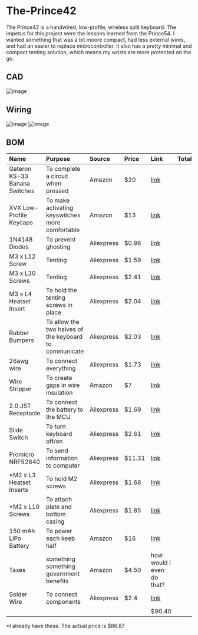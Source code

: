 # The-Prince42

The Prince42 is a handwired, low-profile, wireless split keyboard. The impetus for this project were the lessons learned from the Prince54. I wanted something that was a bit moore compact, had less external wires, and had an easier to replace microcontroller. It also has a pretty minimal and compact tenting solution, which means my wrists are more protected on the go.

## CAD
![image](https://github.com/user-attachments/assets/3095d848-6b71-418e-b326-02d3905ad707)


## Wiring
![image](https://github.com/user-attachments/assets/5b49fce2-1a28-4607-9027-d6fb44437955)
![image](https://github.com/user-attachments/assets/efb41622-3946-4931-8752-e6d1a9140abf)

## BOM
| Name   | Purpose      | Source         | Price | Link | Total|
|:-------|:-------------|:---------------|:------|:------|:----------|
| Gateron KS-33 Banana Switches | To complete a circuit when pressed | Amazon | $20 |[link](https://www.amazon.com/gp/product/B0D22TVSZZ/ref=ox_sc_act_title_7?smid=A3TKBP5XSITCSE&psc=1 )|
| XVX Low-Profile Keycaps | To make activating keyswitches more comfortable | Amazon | $13 |[link](https://www.amazon.com/gp/product/B0DHZRD5H1/ref=ox_sc_act_title_2?smid=AFB5KTL5FE772&th=1)|
|1N4148 Diodes|To prevent ghosting|Aliexpress|$0.96|[link](https://www.aliexpress.com/item/3256806021685533.html?spm=a2g0o.cart.0.0.1e9838daxaHgEB&mp=1&pdp_npi=5%40dis%21USD%21USD%200.96%21USD%200.96%21%21USD%200.96%21%21%21%402101c67a17517354003041769e3ffd%2112000039153703488%21ct%21US%216369324848%21%211%210&_gl=1*dhohum*_gcl_aw*R0NMLjE3NDg2NDY3NzguQ2p3S0NBandydVhCQmhBckVpd0FDQlJ0SGY0Y1FsdERxTktaektpTjZvQXhCbXFSMlVYNXRxb3pmckRVNE92VTQ4VkNDU2xpWFhZYlFob0NZMzRRQXZEX0J3RQ..*_gcl_dc*R0NMLjE3NDg2NDY3NzguQ2p3S0NBandydVhCQmhBckVpd0FDQlJ0SGY0Y1FsdERxTktaektpTjZvQXhCbXFSMlVYNXRxb3pmckRVNE92VTQ4VkNDU2xpWFhZYlFob0NZMzRRQXZEX0J3RQ..*_gcl_au*Mjc3OTY4OTE5LjE3NDcyNzI0MDM.*_ga*MTg4Nzg1MzEwLjE3NTE2Njc3MDQ.*_ga_VED1YSGNC7*czE3NTE3MzM0MjkkbzMkZzEkdDE3NTE3MzU0MDEkajYwJGwwJGgw)|
| M3 x L12 Screw| Tenting | Aliexpress | $1.59 |[link](https://www.aliexpress.com/item/2255800598515019.html?spm=a2g0o.cart.0.0.6b6638daq4cyGf&mp=1&pdp_npi=5%40dis%21USD%21USD%201.63%21USD%201.59%21%21USD%201.59%21%21%21%402103247417516677501702212e7532%2112000036122606126%21ct%21US%216369324848%21%211%210&_gl=1*1gflyaa*_gcl_aw*R0NMLjE3NDg2NDY3NzguQ2p3S0NBandydVhCQmhBckVpd0FDQlJ0SGY0Y1FsdERxTktaektpTjZvQXhCbXFSMlVYNXRxb3pmckRVNE92VTQ4VkNDU2xpWFhZYlFob0NZMzRRQXZEX0J3RQ..*_gcl_dc*R0NMLjE3NDg2NDY3NzguQ2p3S0NBandydVhCQmhBckVpd0FDQlJ0SGY0Y1FsdERxTktaektpTjZvQXhCbXFSMlVYNXRxb3pmckRVNE92VTQ4VkNDU2xpWFhZYlFob0NZMzRRQXZEX0J3RQ..*_gcl_au*Mjc3OTY4OTE5LjE3NDcyNzI0MDM.*_ga*MTg4Nzg1MzEwLjE3NTE2Njc3MDQ.*_ga_VED1YSGNC7*czE3NTE2Njc3MDMkbzEkZzEkdDE3NTE2Njc3NTEkajEyJGwwJGgw)|
| M3 x L30 Screws | Tenting | Aliexpress | $2.41 |[link](https://www.aliexpress.com/item/2255800598515019.html?spm=a2g0o.cart.0.0.6b6638daq4cyGf&mp=1&pdp_npi=5%40dis%21USD%21USD%202.49%21USD%202.41%21%21USD%202.41%21%21%21%402103247417516677501702212e7532%2112000036122606133%21ct%21US%216369324848%21%211%210&_gl=1*1gflyaa*_gcl_aw*R0NMLjE3NDg2NDY3NzguQ2p3S0NBandydVhCQmhBckVpd0FDQlJ0SGY0Y1FsdERxTktaektpTjZvQXhCbXFSMlVYNXRxb3pmckRVNE92VTQ4VkNDU2xpWFhZYlFob0NZMzRRQXZEX0J3RQ..*_gcl_dc*R0NMLjE3NDg2NDY3NzguQ2p3S0NBandydVhCQmhBckVpd0FDQlJ0SGY0Y1FsdERxTktaektpTjZvQXhCbXFSMlVYNXRxb3pmckRVNE92VTQ4VkNDU2xpWFhZYlFob0NZMzRRQXZEX0J3RQ..*_gcl_au*Mjc3OTY4OTE5LjE3NDcyNzI0MDM.*_ga*MTg4Nzg1MzEwLjE3NTE2Njc3MDQ.*_ga_VED1YSGNC7*czE3NTE2Njc3MDMkbzEkZzEkdDE3NTE2Njc3NTEkajEyJGwwJGgw)|
|M3 x L4 Heatset Insert|To hold the tenting screws in place|Aliexpress|$2.04|[link](https://www.aliexpress.com/item/3256803396040989.html?spm=a2g0o.cart.0.0.1e9838da38rWg8&mp=1&pdp_npi=5%40dis%21USD%21USD%202.28%21USD%202.04%21%21USD%202.04%21%21%21%40210318e817517340537932282e1693%2112000026370649758%21ct%21US%216369324848%21%211%210&_gl=1*1ylspev*_gcl_aw*R0NMLjE3NDg2NDY3NzguQ2p3S0NBandydVhCQmhBckVpd0FDQlJ0SGY0Y1FsdERxTktaektpTjZvQXhCbXFSMlVYNXRxb3pmckRVNE92VTQ4VkNDU2xpWFhZYlFob0NZMzRRQXZEX0J3RQ..*_gcl_dc*R0NMLjE3NDg2NDY3NzguQ2p3S0NBandydVhCQmhBckVpd0FDQlJ0SGY0Y1FsdERxTktaektpTjZvQXhCbXFSMlVYNXRxb3pmckRVNE92VTQ4VkNDU2xpWFhZYlFob0NZMzRRQXZEX0J3RQ..*_gcl_au*Mjc3OTY4OTE5LjE3NDcyNzI0MDM.*_ga*MTg4Nzg1MzEwLjE3NTE2Njc3MDQ.*_ga_VED1YSGNC7*czE3NTE3MzM0MjkkbzMkZzEkdDE3NTE3MzQwNDIkajMyJGwwJGgw)|
| Rubber Bumpers | To allow the two halves of the keyboard to communicate | Aliexpress | $2.03 |[link](https://www.aliexpress.com/item/3256807001730403.html?spm=a2g0o.cart.0.0.6b6638daq4cyGf&mp=1&pdp_npi=5%40dis%21USD%21USD%204.07%21USD%202.03%21%21USD%202.03%21%21%21%402103247417516677501702212e7532%2112000039741245028%21ct%21US%216369324848%21%211%210&_gl=1*1lnn9fa*_gcl_aw*R0NMLjE3NDg2NDY3NzguQ2p3S0NBandydVhCQmhBckVpd0FDQlJ0SGY0Y1FsdERxTktaektpTjZvQXhCbXFSMlVYNXRxb3pmckRVNE92VTQ4VkNDU2xpWFhZYlFob0NZMzRRQXZEX0J3RQ..*_gcl_dc*R0NMLjE3NDg2NDY3NzguQ2p3S0NBandydVhCQmhBckVpd0FDQlJ0SGY0Y1FsdERxTktaektpTjZvQXhCbXFSMlVYNXRxb3pmckRVNE92VTQ4VkNDU2xpWFhZYlFob0NZMzRRQXZEX0J3RQ..*_gcl_au*Mjc3OTY4OTE5LjE3NDcyNzI0MDM.*_ga*MTg4Nzg1MzEwLjE3NTE2Njc3MDQ.*_ga_VED1YSGNC7*czE3NTE2Njc3MDMkbzEkZzEkdDE3NTE2Njc5ODMkajUzJGwwJGgw)|
| 26awg wire | To connect everything | Aliexpress | $1.73 |[link](https://www.aliexpress.com/item/3256805135541457.html?spm=a2g0o.cart.0.0.6b6638daq4cyGf&mp=1&pdp_npi=5%40dis%21USD%21USD%202.72%21USD%202.53%21%21USD%202.53%21%21%21%402103247417516677501702212e7532%2112000041482104473%21ct%21US%216369324848%21%211%210&_gl=1*dj12ts*_gcl_aw*R0NMLjE3NDg2NDY3NzguQ2p3S0NBandydVhCQmhBckVpd0FDQlJ0SGY0Y1FsdERxTktaektpTjZvQXhCbXFSMlVYNXRxb3pmckRVNE92VTQ4VkNDU2xpWFhZYlFob0NZMzRRQXZEX0J3RQ..*_gcl_dc*R0NMLjE3NDg2NDY3NzguQ2p3S0NBandydVhCQmhBckVpd0FDQlJ0SGY0Y1FsdERxTktaektpTjZvQXhCbXFSMlVYNXRxb3pmckRVNE92VTQ4VkNDU2xpWFhZYlFob0NZMzRRQXZEX0J3RQ..*_gcl_au*Mjc3OTY4OTE5LjE3NDcyNzI0MDM.*_ga*MTg4Nzg1MzEwLjE3NTE2Njc3MDQ.*_ga_VED1YSGNC7*czE3NTE2Njc3MDMkbzEkZzEkdDE3NTE2NjgwMzIkajQkbDAkaDA.)|
|Wire Stripper|To create gaps in wire insulation|Amazon|$7|[link](https://www.amazon.com/gp/product/B07D25N45F/ref=ox_sc_act_title_5?smid=ATB7GMXHTWNOH&psc=1)|
| 2.0 JST Receptacle | To connect the battery to the MCU | Aliexpress | $1.69 |[link](https://www.aliexpress.com/item/3256803204628036.html?spm=a2g0o.cart.0.0.6b6638daq4cyGf&mp=1&pdp_npi=5%40dis%21USD%21USD%201.74%21USD%201.69%21%21USD%201.69%21%21%21%402103247417516677501702212e7532%2112000025564240286%21ct%21US%216369324848%21%211%210&_gl=1*kjoaut*_gcl_aw*R0NMLjE3NDg2NDY3NzguQ2p3S0NBandydVhCQmhBckVpd0FDQlJ0SGY0Y1FsdERxTktaektpTjZvQXhCbXFSMlVYNXRxb3pmckRVNE92VTQ4VkNDU2xpWFhZYlFob0NZMzRRQXZEX0J3RQ..*_gcl_dc*R0NMLjE3NDg2NDY3NzguQ2p3S0NBandydVhCQmhBckVpd0FDQlJ0SGY0Y1FsdERxTktaektpTjZvQXhCbXFSMlVYNXRxb3pmckRVNE92VTQ4VkNDU2xpWFhZYlFob0NZMzRRQXZEX0J3RQ..*_gcl_au*Mjc3OTY4OTE5LjE3NDcyNzI0MDM.*_ga*MTg4Nzg1MzEwLjE3NTE2Njc3MDQ.*_ga_VED1YSGNC7*czE3NTE2Njc3MDMkbzEkZzEkdDE3NTE2NjgxMDIkajU5JGwwJGgw)|
|Slide Switch|To turn keyboard off/on|Aliexpress|$2.61|[link](https://www.aliexpress.com/item/3256803752541650.html?spm=a2g0o.cart.0.0.6b6638daq4cyGf&mp=1&pdp_npi=5%40dis%21USD%21USD%202.71%21USD%202.61%21%21USD%202.61%21%21%21%402103247417516677501702212e7532%2112000027515454290%21ct%21US%216369324848%21%211%210&_gl=1*16lrkdf*_gcl_aw*R0NMLjE3NDg2NDY3NzguQ2p3S0NBandydVhCQmhBckVpd0FDQlJ0SGY0Y1FsdERxTktaektpTjZvQXhCbXFSMlVYNXRxb3pmckRVNE92VTQ4VkNDU2xpWFhZYlFob0NZMzRRQXZEX0J3RQ..*_gcl_dc*R0NMLjE3NDg2NDY3NzguQ2p3S0NBandydVhCQmhBckVpd0FDQlJ0SGY0Y1FsdERxTktaektpTjZvQXhCbXFSMlVYNXRxb3pmckRVNE92VTQ4VkNDU2xpWFhZYlFob0NZMzRRQXZEX0J3RQ..*_gcl_au*Mjc3OTY4OTE5LjE3NDcyNzI0MDM.*_ga*MTg4Nzg1MzEwLjE3NTE2Njc3MDQ.*_ga_VED1YSGNC7*czE3NTE2Njc3MDMkbzEkZzEkdDE3NTE2NjgxMDIkajU5JGwwJGgw)|
|Promicro NRF52840|To send information to computer|Aliexpress|$11.31|[link](https://www.aliexpress.com/item/3256803752541650.html?spm=a2g0o.cart.0.0.6b6638daq4cyGf&mp=1&pdp_npi=5%40dis%21USD%21USD%202.71%21USD%202.61%21%21USD%202.61%21%21%21%402103247417516677501702212e7532%2112000027515454290%21ct%21US%216369324848%21%211%210&_gl=1*16lrkdf*_gcl_aw*R0NMLjE3NDg2NDY3NzguQ2p3S0NBandydVhCQmhBckVpd0FDQlJ0SGY0Y1FsdERxTktaektpTjZvQXhCbXFSMlVYNXRxb3pmckRVNE92VTQ4VkNDU2xpWFhZYlFob0NZMzRRQXZEX0J3RQ..*_gcl_dc*R0NMLjE3NDg2NDY3NzguQ2p3S0NBandydVhCQmhBckVpd0FDQlJ0SGY0Y1FsdERxTktaektpTjZvQXhCbXFSMlVYNXRxb3pmckRVNE92VTQ4VkNDU2xpWFhZYlFob0NZMzRRQXZEX0J3RQ..*_gcl_au*Mjc3OTY4OTE5LjE3NDcyNzI0MDM.*_ga*MTg4Nzg1MzEwLjE3NTE2Njc3MDQ.*_ga_VED1YSGNC7*czE3NTE2Njc3MDMkbzEkZzEkdDE3NTE2NjgxMDIkajU5JGwwJGgw)|
|*M2 x L3 Heatset Inserts|To hold M2 screws|Aliexpress|$1.68|[link](https://www.aliexpress.us/item/3256803396040989.html?spm=a2g0o.productlist.main.1.142eBx1sBx1srC&algo_pvid=d1c9a886-47f8-40ca-a0f6-432972418c73&algo_exp_id=d1c9a886-47f8-40ca-a0f6-432972418c73-0&pdp_ext_f=%7B%22order%22%3A%2218601%22%2C%22eval%22%3A%221%22%7D&pdp_npi=4%40dis%21USD%211.88%211.68%21%21%211.88%211.68%21%402101d9ef17517356611844174e8437%2112000026370649721%21sea%21US%216369324848%21X&curPageLogUid=SKHPwsgnQdZG&utparam-url=scene%3Asearch%7Cquery_from%3A)|
|*M2 x  L10 Screws|To attach plate and bottom casing|Aliexpress|$1.85|[link](https://www.aliexpress.us/item/2255801062616407.html?spm=a2g0o.productlist.main.2.12d3c14e3EAOkk&algo_pvid=f52a757f-0936-4e71-b9b4-2794cd6ae466&algo_exp_id=f52a757f-0936-4e71-b9b4-2794cd6ae466-1&pdp_ext_f=%7B%22order%22%3A%221026%22%2C%22eval%22%3A%221%22%7D&pdp_npi=4%40dis%21USD%211.60%211.55%21%21%211.60%211.55%21%40210318c317517357251142457ecbf5%2112000034160900239%21sea%21US%216369324848%21X&curPageLogUid=1So89qBmgCSc&utparam-url=scene%3Asearch%7Cquery_from%3A)|
|150 mAh LiPo Battery|To power each keeb half|Amazon|$16|[link](https://www.amazon.com/gp/product/B0CNLP3RH6/ref=ox_sc_act_title_5?smid=A1L20YI3FVY1RX&psc=1)|
|Taxes|something something government benefits|Amazon|$4.50|how would i even do that?|
|Solder Wire|To connect components|Aliexpress|$2.4|[link](https://www.aliexpress.us/item/3256806982051908.html?spm=a2g0o.productlist.main.1.243bwodbwodbce&algo_pvid=f0bd73fa-940c-459f-a6c0-61c7ce88c201&algo_exp_id=f0bd73fa-940c-459f-a6c0-61c7ce88c201-0&pdp_ext_f=%7B%22order%22%3A%2213743%22%2C%22eval%22%3A%221%22%7D&pdp_npi=4%40dis%21USD%211.69%211.69%21%21%2112.02%2112.02%21%402101ef7017518427969305034ebd3b%2112000039681369351%21sea%21US%216369324848%21X&curPageLogUid=k1Pk1GU7PbK2&utparam-url=scene%3Asearch%7Cquery_from%3A)|
|||||$90.40|

*I already have these. The actual price is $86.87

